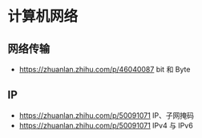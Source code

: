 # 计算机网络

## 网络传输

* https://zhuanlan.zhihu.com/p/46040087 bit 和 Byte

## IP

* https://zhuanlan.zhihu.com/p/50091071 IP、子网掩码
* https://zhuanlan.zhihu.com/p/50091071 IPv4 与 IPv6
